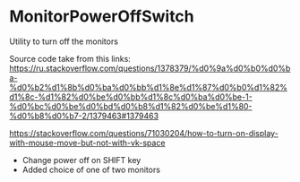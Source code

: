 # MonitorPowerOffSwitch
Utility to turn off the monitors

Source code take from this links:
https://ru.stackoverflow.com/questions/1378379/%d0%9a%d0%b0%d0%ba-%d0%b2%d1%8b%d0%ba%d0%bb%d1%8e%d1%87%d0%b0%d1%82%d1%8c-%d1%82%d0%be%d0%bb%d1%8c%d0%ba%d0%be-1-%d0%bc%d0%be%d0%bd%d0%b8%d1%82%d0%be%d1%80-%d0%b8%d0%b7-2/1379463#1379463

https://stackoverflow.com/questions/71030204/how-to-turn-on-display-with-mouse-move-but-not-with-vk-space

- Change power off on SHIFT key
- Added choice of one of two monitors

